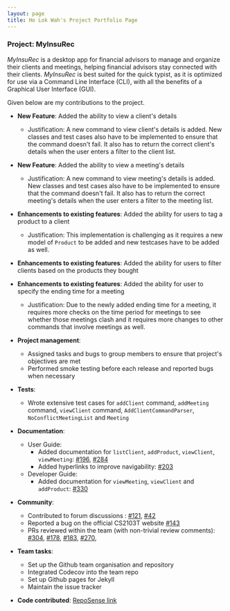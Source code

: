 ```yaml
---
layout: page
title: Ho Lok Wah's Project Portfolio Page
---
```


### Project: MyInsuRec

*MyInsuRec* is a desktop app for financial advisors to manage and organize their clients and meetings, helping
financial advisors stay connected with their clients. *MyInsuRec* is best suited for the quick typist, as it is
optimized for use via a Command Line Interface (CLI), with all the benefits of a Graphical User Interface (GUI).

Given below are my contributions to the project.

* **New Feature**: Added the ability to view a client's details
  * Justification: A new command to view client's details is added. New classes and test cases also have to be implemented to ensure that the command doesn't fail. It also has to return the correct client's details when the user enters a filter to the client list.

* **New Feature**: Added the ability to view a meeting's details
  * Justification: A new command to view meeting's details is added. New classes and test cases also have to be implemented to ensure that the command doesn't fail. It also has to return the correct meeting's details when the user enters a filter to the meeting list.

* **Enhancements to existing features**: Added the ability for users to tag a product to a client
  * Justification: This implementation is challenging as it requires a new model of `Product` to be added and new testcases have to be added as well.

* **Enhancements to existing features**: Added the ability for users to filter clients based on the products they bought

* **Enhancements to existing features**: Added the ability for user to specify the ending time for a meeting
  * Justification: Due to the newly added ending time for a meeting, it requires more checks on the time period for meetings to see whether those meetings clash and it requires more changes to other commands that involve meetings as well.

* **Project management**:
  * Assigned tasks and bugs to group members to ensure that project's objectives are met
  * Performed smoke testing before each release and reported bugs when necessary

* **Tests**:
  * Wrote extensive test cases for `addClient` command, `addMeeting` command, `viewClient` command, `AddClientCommandParser`, `NoConflictMeetingList` and `Meeting`

* **Documentation**:
  * User Guide:
    * Added documentation for `listClient`, `addProduct`, `viewClient`, `viewMeeting`: [#196](https://github.com/AY2223S1-CS2103T-W16-4/tp/pull/196), [#284](https://github.com/AY2223S1-CS2103T-W16-4/tp/pull/284)
    * Added hyperlinks to improve navigability: [#203](https://github.com/AY2223S1-CS2103T-W16-4/tp/pull/203)
  * Developer Guide:
    * Added documentation for `viewMeeting`, `viewClient` and `addProduct`: [#330](https://github.com/AY2223S1-CS2103T-W16-4/tp/pull/330)

* **Community**:
  * Contributed to forum discussions : [#121](https://github.com/nus-cs2103-AY2223S1/forum/issues/121#issuecomment-1235101343), [#42](https://github.com/nus-cs2103-AY2223S1/forum/issues/42#issuecomment-1221382154)
  * Reported a bug on the official CS2103T website [#143](https://github.com/se-edu/addressbook-level3/issues/143)
  * PRs reviewed within the team (with non-trivial review comments): [#304](https://github.com/AY2223S1-CS2103T-W16-4/tp/pull/304), [#178](https://github.com/AY2223S1-CS2103T-W16-4/tp/pull/178), [#183](https://github.com/AY2223S1-CS2103T-W16-4/tp/pull/183), [#270](https://github.com/AY2223S1-CS2103T-W16-4/tp/pull/270),

* **Team tasks**:
  * Set up the Github team organisation and repository
  * Integrated Codecov into the team repo
  * Set up Github pages for Jekyll
  * Maintain the issue tracker

* **Code contributed**: [RepoSense link](https://nus-cs2103-ay2223s1.github.io/tp-dashboard/?search=&sort=groupTitle&sortWithin=title&timeframe=commit&mergegroup=&groupSelect=groupByRepos&breakdown=true&checkedFileTypes=docs~functional-code~test-code~other&since=2022-09-16&tabOpen=true&tabType=authorship&zFR=false&tabAuthor=ThomasHoooo&tabRepo=AY2223S1-CS2103T-W16-4%2Ftp%5Bmaster%5D&authorshipIsMergeGroup=false&authorshipFileTypes=docs~functional-code~test-code~other&authorshipIsBinaryFileTypeChecked=false&authorshipIsIgnoredFilesChecked=false)
